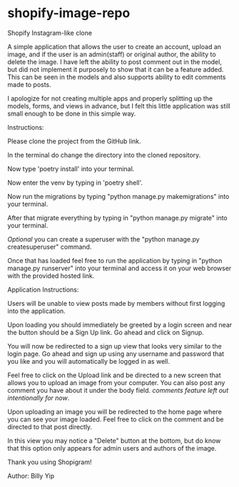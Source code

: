 # shopify-image-repo

Shopify Instagram-like clone

A simple application that allows the user to create an account, upload an image, and if the user is an admin(staff) or original author, the ability to delete the image. I have left the ability to post comment out in the model, but did not implement it purposely to show that it can be a feature added. This can be seen in the models and also supports ability to edit comments made to posts.

I apologize for not creating multiple apps and properly splitting up the models, forms, and views in advance, but I felt this little application was still small enough to be done in this simple way.

Instructions:

Please clone the project from the GitHub link.

In the terminal do change the directory into the cloned repository.

Now type 'poetry install' into your terminal.

Now enter the venv by typing in 'poetry shell'.

Now run the migrations by typing "python manage.py makemigrations" into your terminal.

After that migrate everything by typing in "python manage.py migrate" into your terminal.

_Optional_ you can create a superuser with the "python manage.py createsuperuser" command.

Once that has loaded feel free to run the application by typing in "python manage.py runserver" into your terminal and access it on your web browser with the provided hosted link.

Application Instructions:

Users will be unable to view posts made by members without first logging into the application.

Upon loading you should immediately be greeted by a login screen and near the button should be a Sign Up link. Go ahead and click on Signup.

You will now be redirected to a sign up view that looks very similar to the login page. Go ahead and sign up using any username and password that you like and you will automatically be logged in as well.

Feel free to click on the Upload link and be directed to a new screen that allows you to upload an image from your computer. You can also post any comment you have about it under the body field. _comments feature left out intentionally for now_.

Upon uploading an image you will be redirected to the home page where you can see your image loaded. Feel free to click on the comment and be directed to that post directly.

In this view you may notice a "Delete" button at the bottom, but do know that this option only appears for admin users and authors of the image.

Thank you using Shopigram!

Author: Billy Yip
